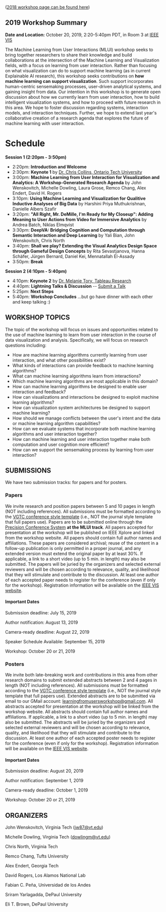 ([2018 workshop page can be found here](workshop2018.md))

## 2019 Workshop Summary

**Date and Location:** October 20, 2019, 2:20-5:40pm PDT, in Room 3 at [IEEE VIS](http://ieeevis.org/year/2019/welcome)

The Machine Learning from User Interactions (MLUI) workshop seeks to bring together researchers to share their knowledge and build collaborations at the intersection of the Machine Learning and Visualization fields, with a focus on learning from user interaction.  Rather than focusing on what visualization can do to support machine learning (as in current Explainable AI research), this workshop seeks contributions on **how machine learning can support visualization**.  Such support incorporates human-centric sensemaking processes, user-driven analytical systems, and gaining insight from data.  Our intention in this workshop is to generate open discussion about how we currently learn from user interaction, how to build intelligent visualization systems, and how to proceed with future research in this area. We hope to foster discussion regarding systems, interaction models, and interaction techniques. Further, we hope to extend last year's collaborative creation of a research agenda that explores the future of machine learning with user interaction.


# Schedule
**Session 1 (2:20pm - 3:50pm)**
- 2:20pm:  **Introduction and Welcome**
- 2:30pm:  **Keynote 1** by [Dr. Chris Collins, Ontario Tech University](http://vialab.science.uoit.ca/portfolio/christopher-m-collins)
- 3:00pm:  **Machine Learning from User Interaction for Visualization and Analytics:  A Workshop-Generated Research Agenda** by John Wenskovitch, Michelle Dowling, Laura Grose, Remco Chang, Alex Endert, David H. Rogers
- 3:10pm:  **Using Machine Learning and Visualization for Qualitive Inductive Analyses of Big Data** by Harshini Priya Muthukrishnan, Danielle Albers Szafir
- 3:20pm:  **"All Right, Mr. DeMille, I'm Ready for My Closeup": Adding Meaning to User Actions from Video for Immersive Analytics** by Andrea Batch, Niklas Elmqvist
- 3:30pm:  **DeepVA: Bridging Cognition and Computation through Semantic Interaction and Deep Learning** by Yali Bian, John Wenskovitch, Chris North
- 3:40pm:  **Shall we play? Extending the Visual Analytics Design Space through Gameful Design Concepts** by Rita Sevastjanova, Hanna Schäfer, Jürgen Bernard, Daniel Kei, Mennatallah El-Assady
- 3:50pm:  **Break**

**Session 2 (4:10pm - 5:40pm)**
- 4:10pm:  **Keynote 2** by [Dr. Melanie Tory, Tableau Research](https://research.tableau.com/user/melanie-tory)
- 4:40pm:  **Lightning Talks & Discussion** -- [Submit a Talk](https://forms.gle/xZCnXVmh7spLkGJSA)
- 5:25pm:  **Next Steps**
- 5:40pm:  **Workshop Concludes** ...but go have dinner with each other and keep talking :)



## WORKSHOP TOPICS

The topic of the workshop will focus on issues and opportunities related to the use of machine learning to learn from user interaction in the course of data visualization and analysis. Specifically, we will focus on research questions including:

- How are machine learning algorithms currently learning from user interaction, and what other possibilities exist?
- What kinds of interactions can provide feedback to machine learning algorithms?
- What can machine learning algorithms learn from interactions?
- Which machine learning algorithms are most applicable in this domain?
- How can machine learning algorithms be designed to enable user interaction and feedback?
- How can visualizations and interactions be designed to exploit machine learning algorithms?
- How can visualization system architectures be designed to support machine learning?
- How should we manage conflicts between the user's intent and the data or machine learning algorithm capabilities?
- How can we evaluate systems that incorporate both machine learning algorithms and user interaction together?
- How can machine learning and user interaction together make both computation and user cognition more efficient?
- How can we support the sensemaking process by learning from user interaction?

## SUBMISSIONS

We have two submission tracks: for papers and for posters.

### Papers

We invite research and position papers between 5 and 10 pages in length (NOT including references).  All submissions must be formatted according to the [VGTC conference style template](http://junctionpublishing.org/vgtc/Tasks/camera.html) (i.e., NOT the journal style template that full papers use).  Papers are to be submitted online through the [Precision Conference System](https://new.precisionconference.com/submissions/vis19r) **at the MLUI track**.  All papers accepted for presentation at the workshop will be published on IEEE Xplore and linked from the workshop website.  All papers should contain full author names and affiliations.  These papers are considered archival; reuse of the content in a follow-up publication is only permitted in a proper journal, and any extended version must extend the original paper by at least 30%.  If applicable, a link to a short video (up to 5 min. in length) may also be submitted. The papers will be juried by the organizers and selected external reviewers and will be chosen according to relevance, quality, and likelihood that they will stimulate and contribute to the discussion. At least one author of each accepted paper needs to register  for the conference (even if only for the workshop). Registration information will be available on the [IEEE VIS website](http://ieeevis.org/year/2018/welcome).
  
#### Important Dates

Submission deadline:  July 15, 2019 

Author notification:  August 13, 2019 

Camera-ready deadline:  August 22, 2019

Speaker Schedule Available:  September 15, 2019

Workshop:  October 20 or 21, 2019

### Posters

We invite both late-breaking work and contributions in this area from other research domains to submit extended abstracts between 2 and 4 pages in length (NOT including references).  All submissions must be formatted according to the [VGTC conference style template](http://junctionpublishing.org/vgtc/Tasks/camera.html) (i.e., NOT the journal style template that full papers use).  Extended abstracts are to be submitted via email to our GMail account:  [learningfromusersworkshop@gmail.com](mailto:learningfromusersworkshop@gmail.com).  All abstracts accepted for presentation at the workshop will be linked from the workshop website.  All abstracts should contain full author names and affiliations.  If applicable, a link to a short video (up to 5 min. in length) may also be submitted. The abstracts will be juried by the organizers and selected external reviewers and will be chosen according to relevance, quality, and likelihood that they will stimulate and contribute to the discussion. At least one author of each accepted poster needs to register  for the conference (even if only for the workshop). Registration information will be available on the [IEEE VIS website](http://ieeevis.org/year/2018/welcome).
  
#### Important Dates

Submission deadline:  August 20, 2019

Author notification:  September 1, 2019

Camera-ready deadline:  October 1, 2019

Workshop:  October 20 or 21, 2019

## ORGANIZERS

John Wenskovitch, Virginia Tech (jw87@vt.edu)

Michelle Dowling, Virginia Tech (dowlingm@vt.edu)

Chris North, Virginia Tech

Remco Chang, Tufts University

Alex Endert, Georgia Tech

David Rogers, Los Alamos National Lab

Fabian C. Peña, Universidad de los Andes

Sriram Yarlagadda, DePaul University

Eli T. Brown, DePaul University

